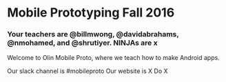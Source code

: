 # Mobile Prototyping Fall 2016
### Your teachers are @billmwong, @davidabrahams, @nmohamed, and @shrutiyer. NINJAs are x

Welcome to Olin Mobile Proto, where we teach how to make Android apps.

Our slack channel is #mobileproto
Our website is X
Do X
